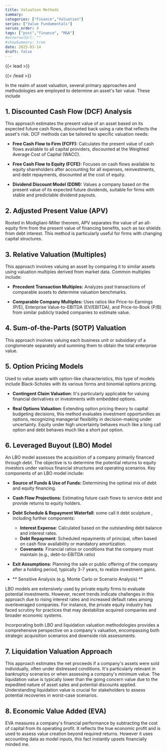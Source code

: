 ```yaml
---
title: Valuation Methods
summary: 
categories: ["Finance","Valuation"]
series: ["Value Fundamentals"]
series_order: 4
tags: ["post","finance", "M&A"]
#externalUrl: ""
#showSummary: true
date: 2025-03-14
draft: false
---
```


{{< lead >}}

{{< /lead >}}


In the realm of asset valuation, several primary approaches and methodologies are employed to determine an asset's fair value. These include

## 1. Discounted Cash Flow (DCF) Analysis

This approach estimates the present value of an asset based on its expected future cash flows, discounted back using a rate that reflects the asset's risk. DCF methods can be tailored to specific valuation needs:

- **Free Cash Flow to Firm (FCFF):** Calculates the present value of cash flows available to all capital providers, discounted at the Weighted Average Cost of Capital (WACC).

- **Free Cash Flow to Equity (FCFE):** Focuses on cash flows available to equity shareholders after accounting for all expenses, reinvestments, and debt repayments, discounted at the cost of equity.

- **Dividend Discount Model (DDM):** Values a company based on the present value of its expected future dividends, suitable for firms with stable and predictable dividend payouts.

## 2. Adjusted Present Value (APV)

Rooted in Modigliani-Miller theorem, APV separates the value of an all-equity firm from the present value of financing benefits, such as tax shields from debt interest. This method is particularly useful for firms with changing capital structures.

## 3. Relative Valuation (Multiples)

This approach involves valuing an asset by comparing it to similar assets using valuation multiples derived from market data. Common multiples include:

- **Precedent Transaction Multiples:** Analyzes past transactions of comparable assets to determine valuation benchmarks.
    
- **Comparable Company Multiples:** Uses ratios like Price-to-Earnings (P/E), Enterprise Value-to-EBITDA (EV/EBITDA), and Price-to-Book (P/B) from similar publicly traded companies to estimate value.

## 4. Sum-of-the-Parts (SOTP) Valuation

This approach involves valuing each business unit or subsidiary of a conglomerate separately and summing them to obtain the total enterprise value.

## 5. Option Pricing Models

Used to value assets with option-like characteristics, this type of models include Black-Scholes with its various forms and binomial options pricing.

* **Contingent Claim Valuation**:  It's particularly applicable for valuing financial derivatives or investments with embedded options.

* **Real Options Valuation**: Extending option pricing theory to capital budgeting decisions, this method evaluates investment opportunities as options, recognizing managerial flexibility in decision-making under uncertainty. Equity under high uncertainty behaves much like a long call option and debt behaves much like a short put option.

## 6. Leveraged Buyout (LBO) Model

An LBO model assesses the acquisition of a company primarily financed through debt. The objective is to determine the potential returns to equity investors under various financial structures and operating scenarios. Key components of an LBO model include:

* **Source of Funds & Use of Funds:** Determining the optimal mix of debt and equity financing.

* **Cash Flow Projections:** Estimating future cash flows to service debt and provide returns to equity holders.

* **Debt Schedule & Repayment Waterfall**: some call it debt sculpture , including further components:
    * **Interest Expense**: Calculated based on the outstanding debt balance and interest rates.
    * **Debt Repayment**: Scheduled repayments of principal, often based on cash flow availability or mandatory amortization.
    * **Covenants**: Financial ratios or conditions that the company must maintain (e.g., debt-to-EBITDA ratio)

* **Exit Assumptions:** Planning the sale or public offering of the company after a holding period, typically 3-7 years, to realize investment gains.

* ** Sensitive Analysis (e.g. Monte Carlo or Scenario Analysis) **

LBO models are extensively used by private equity firms to evaluate potential investments. However, recent trends indicate challenges in this approach due to rising interest rates and increased default rates among overleveraged companies. For instance, the private equity industry has faced scrutiny for practices that may destabilize acquired companies and broader economic systems.

Incorporating both LBO and liquidation valuation methodologies provides a comprehensive perspective on a company's valuation, encompassing both strategic acquisition scenarios and downside risk assessments.

## 7. Liquidation Valuation Approach

This approach estimates the net proceeds if a company's assets were sold individually, often under distressed conditions. It's particularly relevant in bankruptcy scenarios or when assessing a company's minimum value. The liquidation value is typically lower than the going concern value due to the expedited nature of asset sales and potential discounts applied. Understanding liquidation value is crucial for stakeholders to assess potential recoveries in worst-case scenarios.

## 8. Economic Value Added (EVA)

EVA measures a company's financial performance by subtracting the cost of capital from its operating profit. It reflects the true economic profit and is used to assess value creation beyond required returns. However it uses accounting data as model inputs, this fact instantly upsets financially minded me.